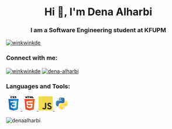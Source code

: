 <h1 align="center">Hi 👋, I'm Dena Alharbi</h1>
<h3 align="center">I am a Software Engineering student at KFUPM</h3>

<p align="left"> <a href="https://twitter.com/winkwinkde" target="blank"><img src="https://img.shields.io/twitter/follow/winkwinkde?logo=twitter&style=for-the-badge" alt="winkwinkde" /></a> </p>

<h3 align="left">Connect with me:</h3>
<p align="left">
<a href="https://twitter.com/winkwinkde" target="blank"><img align="center" src="https://raw.githubusercontent.com/rahuldkjain/github-profile-readme-generator/master/src/images/icons/Social/twitter.svg" alt="winkwinkde" height="30" width="40" /></a>
<a href="https://linkedin.com/in/dena-alharbi" target="blank"><img align="center" src="https://raw.githubusercontent.com/rahuldkjain/github-profile-readme-generator/master/src/images/icons/Social/linked-in-alt.svg" alt="dena-alharbi" height="30" width="40" /></a>
</p>

<h3 align="left">Languages and Tools:</h3>
<p align="left"> <a href="https://www.w3schools.com/css/" target="_blank" rel="noreferrer"> <img src="https://raw.githubusercontent.com/devicons/devicon/master/icons/css3/css3-original-wordmark.svg" alt="css3" width="40" height="40"/> </a> <a href="https://www.w3.org/html/" target="_blank" rel="noreferrer"> <img src="https://raw.githubusercontent.com/devicons/devicon/master/icons/html5/html5-original-wordmark.svg" alt="html5" width="40" height="40"/> </a> <a href="https://developer.mozilla.org/en-US/docs/Web/JavaScript" target="_blank" rel="noreferrer"> <img src="https://raw.githubusercontent.com/devicons/devicon/master/icons/javascript/javascript-original.svg" alt="javascript" width="40" height="40"/> </a> <a href="https://www.python.org" target="_blank" rel="noreferrer"> <img src="https://raw.githubusercontent.com/devicons/devicon/master/icons/python/python-original.svg" alt="python" width="40" height="40"/> </a> </p>

<p><img align="center" src="https://github-readme-stats.vercel.app/api/top-langs?username=denaalharbi&show_icons=true&locale=en&layout=compact" alt="denaalharbi" /></p>
